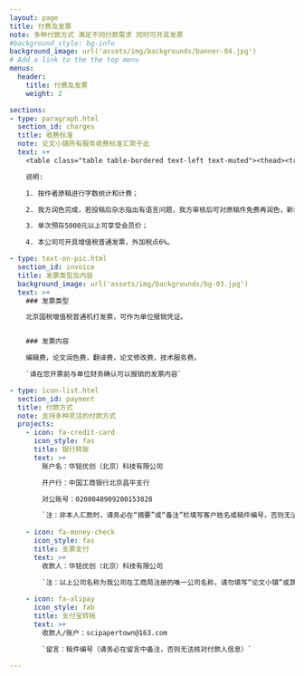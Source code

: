 ```yaml
---
layout: page
title: 付费及发票
note: 多种付款方式 满足不同付款需求 同时可开具发票
#background_style: bg-info
background_image: url('assets/img/backgrounds/banner-04.jpg')
# Add a link to the the top menu
menus:
  header:
    title: 付费及发票
    weight: 2

sections:
- type: paragraph.html
  section_id: charges
  title: 收费标准
  note: 论文小镇所有服务收费标准汇聚于此
  text: >+
    <table class="table table-bordered text-left text-muted"><thead><tr><th width="17%">服务类型</th><th width="17%">服务项目</th><th width="17%">非会员价</th><th width="17%">会员价</th><th width="32%">适用稿件</th></tr></thead><tbody><tr><th rowspan="3">论文润色</th><td>高端润色</td><td>480元/千词字</td><td>450元/千词字</td><td>需要反复多次调整才能定稿的稿件</td></tr><tr><td>精深润色</td><td>300元/千词字</td><td>270元/千词字</td><td>直接用英文撰写的稿件<span style="color:red;">（推荐*）</span></td></tr><tr><td>双语润色</td><td>420元/千词字</td><td>380元/千词字</td><td>先用中文撰写，已自行翻译成英文的稿件</td></tr><tr><th rowspan="2">论文翻译</th><td>中译英</td><td>980元/千词字</td><td>900元/千词字</td><td>原稿为中文，需要我们协助转换成英文进行发表的稿件<span style="color:red;">（推荐*）</span></td></tr><tr><td>英译中</td><td>380元/千词字</td><td>350元/千词字</td><td>英文参考资料</td></tr><tr><th rowspan="3">论文投稿</th><td>SCI论文期刊投稿</td><td>980元/篇</td><td>880元/篇</td><td></td></tr><tr><td>EI论文期刊投稿</td><td>1180元/篇</td><td>1080元/篇</td><td></td></tr><tr><td>期刊论文改投</td><td>680元/次</td><td>680元/次</td><td></td></tr></tbody></table>

    说明:

    1. 按作者原稿进行字数统计和计费；

    2. 我方润色完成，若投稿后杂志指出有语言问题，我方审核后可对原稿件免费再润色，新增内容按字数单独计费；

    3. 单次预存5000元以上可享受会员价；

    4. 本公司可开具增值税普通发票，外加税点6%。

- type: text-on-pic.html
  section_id: invoice
  title: 发票类型及内容
  background_image: url('assets/img/backgrounds/bg-03.jpg')
  text: >+
    ### 发票类型

    北京国税增值税普通机打发票，可作为单位报销凭证。


    ### 发票内容

    编辑费，论文润色费，翻译费，论文修改费，技术服务费。

    `请在您开票前与单位财务确认可以报销的发票内容`

- type: icon-list.html
  section_id: payment
  title: 付款方式
  note: 支持多种灵活的付款方式
  projects:
    - icon: fa-credit-card
      icon_style: fas
      title: 银行转账
      text: >+
        账户名：华铭优创（北京）科技有限公司 

        开户行：中国工商银行北京昌平支行

        对公账号：0200048909200153828

        `注：非本人汇款时，请务必在“摘要”或“备注”栏填写客户姓名或稿件编号，否则无法核对付款人信息，可能导致稿件延迟修改或返回。`
        
    - icon: fa-money-check
      icon_style: fas
      title: 支票支付
      text: >+
        收款人：华铭优创（北京）科技有限公司

        `注：以上公司名称为我公司在工商局注册的唯一公司名称，请勿填写“论文小镇”或其他。支票的有效期为开出后的10天，因此请在支票开出后及时送交到我公司，以免支票过期。`
        
    - icon: fa-alipay
      icon_style: fab
      title: 支付宝转账
      text: >+
        收款人/账户：scipapertown@163.com 

        `留言：稿件编号（请务必在留言中备注，否则无法核对付款人信息）`

---
```

